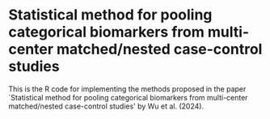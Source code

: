 # Statistical method for pooling categorical biomarkers from multi-center matched/nested case-control studies
This is the R code for implementing the methods proposed in the paper `Statistical method for pooling categorical biomarkers from multi-center matched/nested case-control studies' by Wu et al. (2024).
